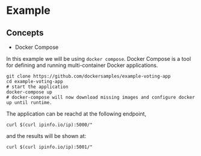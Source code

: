 # Example

## Concepts
*  Docker Compose

In this example we will be using `docker compose`.
Docker Compose is a tool for defining and running multi-container Docker applications.

````
git clone https://github.com/dockersamples/example-voting-app
cd example-voting-app
# start the application
docker-compose up
# docker-compose will now download missing images and configure docker up until runtime.
````

The application can be reachd at the following endpoint,
````
curl $(curl ipinfo.io/ip):5000/"
````
and the results will be shown at:
````
curl $(curl ipinfo.io/ip):5001/"
````
